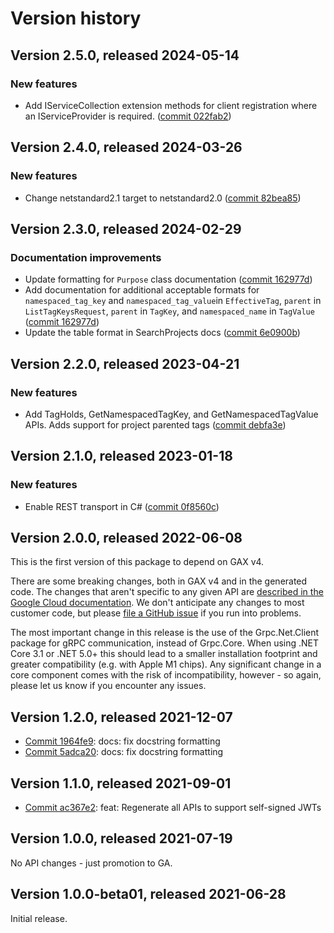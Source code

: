 # Version history

## Version 2.5.0, released 2024-05-14

### New features

- Add IServiceCollection extension methods for client registration where an IServiceProvider is required. ([commit 022fab2](https://github.com/googleapis/google-cloud-dotnet/commit/022fab203f28fb9c608972af7f8b83f571ae5694))

## Version 2.4.0, released 2024-03-26

### New features

- Change netstandard2.1 target to netstandard2.0 ([commit 82bea85](https://github.com/googleapis/google-cloud-dotnet/commit/82bea850661975b9750ac30753528cc9d2e05240))

## Version 2.3.0, released 2024-02-29

### Documentation improvements

- Update formatting for `Purpose` class documentation ([commit 162977d](https://github.com/googleapis/google-cloud-dotnet/commit/162977db9e125b809c8758ef7a176d36717ca166))
- Add documentation for additional acceptable formats for `namespaced_tag_key` and `namespaced_tag_value`in `EffectiveTag`, `parent` in `ListTagKeysRequest`, `parent` in `TagKey`, and `namespaced_name` in `TagValue` ([commit 162977d](https://github.com/googleapis/google-cloud-dotnet/commit/162977db9e125b809c8758ef7a176d36717ca166))
- Update the table format in SearchProjects docs ([commit 6e0900b](https://github.com/googleapis/google-cloud-dotnet/commit/6e0900b77422408914a86baeae4d672168c1173f))

## Version 2.2.0, released 2023-04-21

### New features

- Add TagHolds, GetNamespacedTagKey, and GetNamespacedTagValue APIs. Adds support for project parented tags ([commit debfa3e](https://github.com/googleapis/google-cloud-dotnet/commit/debfa3ec0e61495e9001a76da7fc8dd09d082675))

## Version 2.1.0, released 2023-01-18

### New features

- Enable REST transport in C# ([commit 0f8560c](https://github.com/googleapis/google-cloud-dotnet/commit/0f8560c840725bf41bc060c8beecafc7d99f38eb))

## Version 2.0.0, released 2022-06-08

This is the first version of this package to depend on GAX v4.

There are some breaking changes, both in GAX v4 and in the generated
code. The changes that aren't specific to any given API are [described in the Google Cloud
documentation](https://cloud.google.com/dotnet/docs/reference/help/breaking-gax4).
We don't anticipate any changes to most customer code, but please [file a
GitHub issue](https://github.com/googleapis/google-cloud-dotnet/issues/new/choose)
if you run into problems.

The most important change in this release is the use of the Grpc.Net.Client package
for gRPC communication, instead of Grpc.Core. When using .NET Core 3.1 or .NET 5.0+
this should lead to a smaller installation footprint and greater compatibility (e.g.
with Apple M1 chips). Any significant change in a core component comes with the risk
of incompatibility, however - so again, please let us know if you encounter any
issues.


## Version 1.2.0, released 2021-12-07

- [Commit 1964fe9](https://github.com/googleapis/google-cloud-dotnet/commit/1964fe9): docs: fix docstring formatting
- [Commit 5adca20](https://github.com/googleapis/google-cloud-dotnet/commit/5adca20): docs: fix docstring formatting
## Version 1.1.0, released 2021-09-01

- [Commit ac367e2](https://github.com/googleapis/google-cloud-dotnet/commit/ac367e2): feat: Regenerate all APIs to support self-signed JWTs

## Version 1.0.0, released 2021-07-19

No API changes - just promotion to GA.

## Version 1.0.0-beta01, released 2021-06-28

Initial release.
